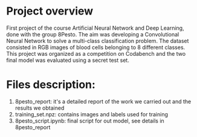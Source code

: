 # Project overview
First project of the course Artificial Neural Network and Deep Learning, done with the group 8Pesto. The aim was developing a Convolutional Neural Network to solve a multi-class classification problem. The dataset consisted in RGB images of blood cells belonging to 8 different classes.
This project was organized as a competition on Codabench and the two final model was evaluated using a secret test set.

# Files description: 

1. 8pesto_report: it's a detailed report of the work we carried out and the results we obtained 
2. training_set.npz: contains images and labels used for training
3. 8pesto_script.ipynb: final script for out model, see details in 8pesto_report
